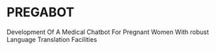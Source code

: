 # PREGABOT
Development Of A Medical Chatbot For Pregnant Women With robust Language Translation Facilities
